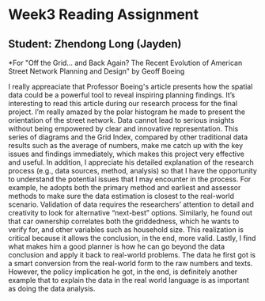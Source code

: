 # Week3 Reading Assignment

## Student: Zhendong Long (Jayden)

*For "Off the Grid... and Back Again? The Recent Evolution of American Street Network Planning and Design" by Geoff Boeing

I really appreaciate that Professor Boeing's article presents how the spatial data could be a powerful tool to reveal inspiring planning findings. It’s interesting to read this article during our research process for the final project. I’m really amazed by the polar histogram he made to present the orientation of the street network. Data cannot lead to serious insights without being empowered by clear and innovative representation. This series of diagrams and the Grid Index, compared by other traditional data results such as the average of numbers, make me catch up with the key issues and findings immediately, which makes this project very effective and useful. In addition, I appreciate his detailed explanation of the research process (e.g., data sources, method, analysis) so that I have the opportunity to understand the potential issues that I may encounter in the process. For example, he adopts both the primary method and earliest and assessor methods to make sure the data estimation is closest to the real-world scenario. Validation of data requires the researchers’ attention to detail and creativity to look for alternative “next-best” options. Similarly, he found out that car ownership correlates both the griddedness, which he wants to verify for, and other variables such as household size. This realization is critical because it allows the conclusion, in the end, more valid. Lastly, I find what makes him a good planner is how he can go beyond the data conclusion and apply it back to real-world problems. The data he first got is a smart conversion from the real-world form to the raw numbers and texts. However, the policy implication he got, in the end, is definitely another example that to explain the data in the real world language is as important as doing the data analysis. 

